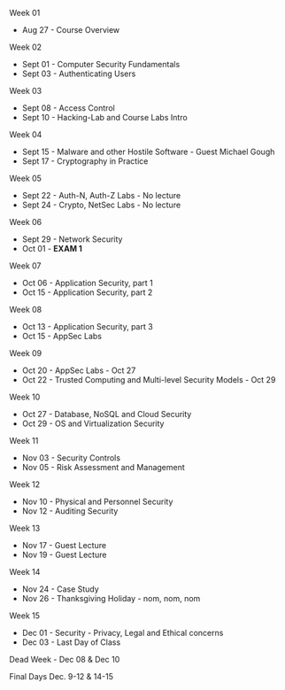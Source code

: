 Week 01 

* Aug 27 - Course Overview 

Week 02

* Sept 01 - Computer Security Fundamentals
* Sept 03 - Authenticating Users

Week 03

* Sept 08 - Access Control 
* Sept 10 - Hacking-Lab and Course Labs Intro 

Week 04

* Sept 15 - Malware and other Hostile Software - Guest Michael Gough
* Sept 17 - Cryptography in Practice 

Week 05

* Sept 22 - Auth-N, Auth-Z Labs - No lecture  
* Sept 24 - Crypto, NetSec Labs - No lecture

Week 06

* Sept 29 - Network Security
* Oct 01 - **EXAM 1**

Week 07

* Oct 06 - Application Security, part 1 
* Oct 15 - Application Security, part 2 

Week 08

* Oct 13 - Application Security, part 3 
* Oct 15 - AppSec Labs 

Week 09

* Oct 20 - AppSec Labs - Oct 27
* Oct 22 - Trusted Computing and Multi-level Security Models - Oct 29

Week 10

* Oct 27 - Database, NoSQL and Cloud Security
* Oct 29 - OS and Virtualization Security 

Week 11

* Nov 03 - Security Controls
* Nov 05 - Risk Assessment and Management

Week 12

* Nov 10 - Physical and Personnel Security 
* Nov 12 - Auditing Security 

Week 13

* Nov 17 - Guest Lecture
* Nov 19 - Guest Lecture

Week 14

* Nov 24 - Case Study 
* Nov 26 - Thanksgiving Holiday - nom, nom, nom

Week 15

* Dec 01 - Security - Privacy, Legal and Ethical concerns
* Dec 03 - Last Day of Class 

Dead Week - Dec 08 & Dec 10

Final Days Dec. 9-12 & 14-15

